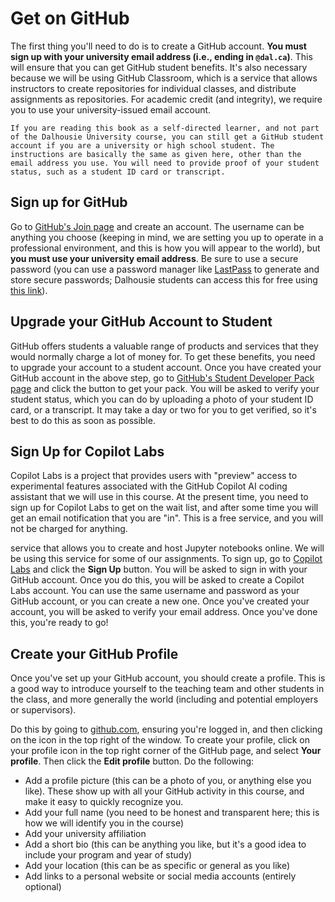 # Get on GitHub

The first thing you'll need to do is to create a GitHub account. **You must sign up with your university email address (i.e., ending in `@dal.ca`)**. This will ensure that you can get GitHub student benefits. It's also necessary because we will be using GitHub Classroom, which is a service that allows instructors to create repositories for individual classes, and distribute assignments as repositories. For academic credit (and integrity), we require you to use your university-issued email account. 

```{note}
If you are reading this book as a self-directed learner, and not part of the Dalhousie University course, you can still get a GitHub student account if you are a university or high school student. The instructions are basically the same as given here, other than the email address you use. You will need to provide proof of your student status, such as a student ID card or transcript.
```

## Sign up for GitHub

Go to [GitHub's Join page](https://github.com/join) and create an account. The username can be anything you choose (keeping in mind, we are setting you up to operate in a professional environment, and this is how you will appear to the world), but **you must use your university email address**. Be sure to use a secure password (you can use a password manager like [LastPass](https://www.lastpass.com/) to generate and store secure passwords; Dalhousie students can access this for free using [this link](https://lastpass.com/partnerpremium/dalhousie)).

## Upgrade your GitHub Account to Student

GitHub offers students a valuable range of products and services that they would normally charge a lot of money for. To get these benefits, you need to upgrade your account to a student account. Once you have created  your GitHub account in the above step, go to [GitHub's Student Developer Pack page](https://education.github.com/pack) and click the button to get your pack. You will be asked to verify your student status, which you can do by uploading a photo of your student ID card, or a transcript. It may take a day or two for you to get verified, so it's best to do this as soon as possible.

## Sign Up for Copilot Labs

Copilot Labs is a project that provides users with "preview" access to experimental features associated with the GitHub Copilot AI coding assistant that we will use in this course. At the present time, you need to sign up for Copilot Labs to get on the wait list, and after some time you will get an email notification that you are "in". This is a free service, and you will not be charged for anything.

service that allows you to create and host Jupyter notebooks online. We will be using this service for some of our assignments. To sign up, go to [Copilot Labs](https://copilot-labs.com/) and click the **Sign Up** button. You will be asked to sign in with your GitHub account. Once you do this, you will be asked to create a Copilot Labs account. You can use the same username and password as your GitHub account, or you can create a new one. Once you've created your account, you will be asked to verify your email address. Once you've done this, you're ready to go!


## Create your GitHub Profile
Once you've set up your GitHub account, you should create a profile. This is a good way to introduce yourself to the teaching team and other students in the class, and more generally the world (including and potential employers or supervisors). 

Do this by going to [github.com](https://github.com), ensuring you're logged in, and then clicking on the icon in the top right of the window. To create your profile, click on your profile icon in the top right corner of the GitHub page, and select **Your profile**. Then click the **Edit profile** button. Do the following:
- Add a profile picture (this can be a photo of you, or anything else you like). These show up with all your GitHub activity in this course, and make it easy to quickly recognize you.
- Add your full name (you need to be honest and transparent here; this is how we will identify you in the course)
- Add your university affiliation 
- Add a short bio (this can be anything you like, but it's a good idea to include your program and year of study)
- Add your location (this can be as specific or general as you like)
- Add links to a personal website or social media accounts (entirely optional)
